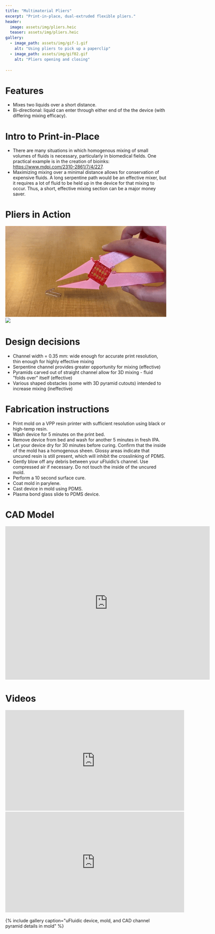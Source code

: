 ```yaml
---
title: "Multimaterial Pliers"
excerpt: "Print-in-place, dual-extruded flexible pliers."
header:
  image: assets/img/pliers.heic
  teaser: assets/img/pliers.heic
gallery:
  - image_path: assets/img/gif-1.gif
    alt: "Using pliers to pick up a paperclip"
  - image_path: assets/img/gif02.gif
    alt: "Pliers opening and closing"
   
---
```


# Features
* Mixes two liquids over a short distance.
* Bi-directional: liquid can enter through either end of the the device (with differing mixing efficacy).

# Intro to Print-in-Place
* There are many situations in which homogenous mixing of small volumes of fluids is necessary, particularly in biomedical fields. One practical example is in the creation of bioinks: https://www.mdpi.com/2310-2861/7/4/227.
* Maximizing mixing over a minimal distance allows for conservation of expensive fluids. A long serpentine path would be an effective mixer, but it requires a lot of fluid to be held up in the device for that mixing to occur. Thus, a short, effective mixing section can be a major money saver.

# Pliers in Action
![](assets/img/gif-1.gif)
![](assets/img/gif02.gif)

# Design decisions
* Channel width = 0.35 mm: wide enough for accurate print resolution, thin enough for highly effective mixing
* Serpentine channel provides greater opportunity for mixing (effective)
* Pyramids carved out of straight channel allow for 3D mixing - fluid "folds over" itself (effective)
* Various shaped obstacles (some with 3D pyramid cutouts) intended to increase mixing (ineffective)

# Fabrication instructions
* Print mold on a VPP resin printer with sufficient resolution using black or high-temp resin.
* Wash device for 5 minutes on the print bed.
* Remove device from bed and wash for another 5 minutes in fresh IPA.
* Let your device dry for 30 minutes before curing. Confirm that the inside of the mold
has a homogenous sheen. Glossy areas indicate that uncured resin is still present, which
will inhibit the crosslinking of PDMS.
* Gently blow off any debris between your uFluidic’s channel. Use compressed air if necessary. Do not touch the inside of the uncured mold.
* Perform a 10 second surface cure.
* Coat mold in parylene.
* Cast device in mold using PDMS.
* Plasma bond glass slide to PDMS device. 

# CAD Model
<iframe src="https://vanderbilt643.autodesk360.com/shares/public/SH512d4QTec90decfa6ee89ec95aa46b5c65?mode=embed" width="640" height="480" allowfullscreen="true" webkitallowfullscreen="true" mozallowfullscreen="true"  frameborder="0"></iframe>

# Videos
<iframe width="560" height="315" src="https://www.youtube.com/embed/RxSdNnKR72w?si=_03tpEWzyIVhuD1p" title="YouTube video player" frameborder="0" allow="accelerometer; autoplay; clipboard-write; encrypted-media; gyroscope; picture-in-picture; web-share" allowfullscreen></iframe>
<iframe width="560" height="315" src="https://www.youtube.com/embed/zdfmGJGKx-Y?si=MGBBL_vXAGIoeX_M" title="YouTube video player" frameborder="0" allow="accelerometer; autoplay; clipboard-write; encrypted-media; gyroscope; picture-in-picture; web-share" allowfullscreen></iframe>

{% include gallery caption="uFluidic device, mold, and CAD channel pyramid details in mold" %}
